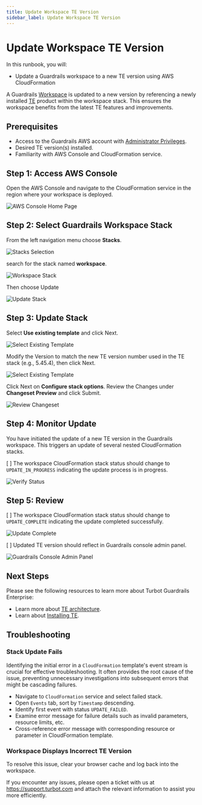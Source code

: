 ```yaml
---
title: Update Workspace TE Version
sidebar_label: Update Workspace TE Version
---
```


# Update Workspace TE Version

In this runbook, you will:
- Update a Guardrails workspace to a new TE version using AWS CloudFormation

A Guardrails [Workspace](/guardrails/docs/reference/glossary#workspace) is updated to a new version by referencing a newly installed [TE](/guardrails/docs/reference/glossary#turbot-guardrails-enterprise-te) product within the workspace stack. This ensures the workspace benefits from the latest TE features and improvements.

## Prerequisites

- Access to the Guardrails AWS account with [Administrator Privileges](/guardrails/docs/enterprise/FAQ/admin-permissions).
- Desired TE version(s) installed.
- Familiarity with AWS Console and CloudFormation service.

## Step 1: Access AWS Console

Open the AWS Console and navigate to the CloudFormation service in the region where your workspace is deployed.

![AWS Console Home Page](/images/docs/guardrails/runbooks/enterprise-install/update-workspace-te-version/aws-cloudformation-console.png)

## Step 2: Select Guardrails Workspace Stack

From the left navigation menu choose **Stacks**.

![Stacks Selection](/images/docs/guardrails/runbooks/enterprise-install/update-workspace-te-version/cfn-stacks.png)

search for the stack named **workspace**.

![Workspace Stack](/images/docs/guardrails/runbooks/enterprise-install/update-workspace-te-version/cfn-select-workspace-stack.png)

Then choose Update

![Update Stack](/images/docs/guardrails/runbooks/enterprise-install/update-workspace-te-version/cfn-workspace-stack-select-update.png)

## Step 3: Update Stack

Select **Use existing template** and click Next.

![Select Existing Template](/images/docs/guardrails/runbooks/enterprise-install/update-workspace-te-version/cfn-stack-use-existing-template.png)

Modify the Version to match the new TE version number used in the TE stack (e.g., 5.45.4), then click Next.

![Select Existing Template](/images/docs/guardrails/runbooks/enterprise-install/update-workspace-te-version/cfn-stack-modify-te-version.png)

Click Next on **Configure stack options**. Review the Changes under **Changeset Preview** and click Submit.

![Review Changeset](/images/docs/guardrails/runbooks/enterprise-install/update-workspace-te-version/cfn-select-submit-action.png)

## Step 4: Monitor Update

You have initiated the update of a new TE version in the Guardrails workspace. This triggers an update of several nested CloudFormation stacks.

[ ] The workspace CloudFormation stack status should change to `UPDATE_IN_PROGRESS` indicating the update process is in progress.

![Verify Status](/images/docs/guardrails/runbooks/enterprise-install/update-workspace-te-version/cfn-workspace-stack-update-progress.png)

## Step 5: Review

[ ] The workspace CloudFormation stack status should change to `UPDATE_COMPLETE` indicating the update completed successfully.

![Update Complete](/images/docs/guardrails/runbooks/enterprise-install/update-workspace-te-version/cfn-workspace-stack-update-complete.png)

[ ] Updated TE version should reflect in Guardrails console admin panel.

![Guardrails Console Admin Panel](/images/docs/guardrails/runbooks/enterprise-install/update-workspace-te-version/guardrails-console-verify-version.png)

## Next Steps

Please see the following resources to learn more about Turbot Guardrails Enterprise:

- Learn more about [TE architecture](/guardrails/docs/enterprise/architecture).
- Learn about [Installing TE](/guardrails/docs/enterprise/installation/te-installation).

## Troubleshooting

### Stack Update Fails

Identifying the initial error in a `CloudFormation` template's event stream is crucial for effective troubleshooting. It often provides the root cause of the issue, preventing unnecessary investigations into subsequent errors that might be cascading failures.

- Navigate to `CloudFormation` service and select failed stack.
- Open `Events` tab, sort by `Timestamp` descending.
- Identify first event with status `UPDATE_FAILED`.
- Examine error message for failure details such as invalid parameters, resource limits, etc.
- Cross-reference error message with corresponding resource or parameter in CloudFormation template.

### Workspace Displays Incorrect TE Version

To resolve this issue, clear your browser cache and log back into the workspace.

If you encounter any issues, please open a ticket with us at https://support.turbot.com and attach the relevant information to assist you more efficiently.